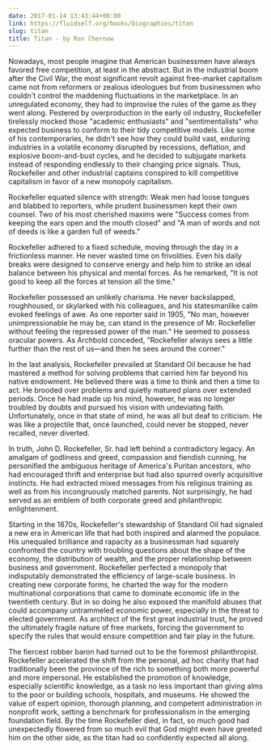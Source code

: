```yaml
---
date: 2017-01-14 13:43:44+00:00
link: https://fluidself.org/books/biographies/titan
slug: titan
title: Titan - by Ron Chernow
---
```


Nowadays, most people imagine that American businessmen have always favored free competition, at least in the abstract. But in the industrial boom after the Civil War, the most significant revolt against free-market capitalism came not from reformers or zealous ideologues but from businessmen who couldn't control the maddening fluctuations in the marketplace. In an unregulated economy, they had to improvise the rules of the game as they went along. Pestered by overproduction in the early oil industry, Rockefeller tirelessly mocked those "academic enthusiasts" and "sentimentalists" who expected business to conform to their tidy competitive models. Like some of his contemporaries, he didn't see how they could build vast, enduring industries in a volatile economy disrupted by recessions, deflation, and explosive boom-and-bust cycles, and he decided to subjugate markets instead of responding endlessly to their changing price signals. Thus, Rockefeller and other industrial captains conspired to kill competitive capitalism in favor of a new monopoly capitalism.

Rockefeller equated silence with strength: Weak men had loose tongues and blabbed to reporters, while prudent businessmen kept their own counsel. Two of his most cherished maxims were "Success comes from keeping the ears open and the mouth closed" and "A man of words and not of deeds is like a garden full of weeds."

Rockefeller adhered to a fixed schedule, moving through the day in a frictionless manner. He never wasted time on frivolities. Even his daily breaks were designed to conserve energy and help him to strike an ideal balance between his physical and mental forces. As he remarked, "It is not good to keep all the forces at tension all the time."

Rockefeller possessed an unlikely charisma. He never backslapped, roughhoused, or skylarked with his colleagues, and his statesmanlike calm evoked feelings of awe. As one reporter said in 1905, "No man, however unimpressionable he may be, can stand in the presence of Mr. Rockefeller without feeling the repressed power of the man." He seemed to possess oracular powers. As Archbold conceded, "Rockefeller always sees a little further than the rest of us—and then he sees around the corner."

In the last analysis, Rockefeller prevailed at Standard Oil because he had mastered a method for solving problems that carried him far beyond his native endowment. He believed there was a time to think and then a time to act. He brooded over problems and quietly matured plans over extended periods. Once he had made up his mind, however, he was no longer troubled by doubts and pursued his vision with undeviating faith. Unfortunately, once in that state of mind, he was all but deaf to criticism. He was like a projectile that, once launched, could never be stopped, never recalled, never diverted.

In truth, John D. Rockefeller, Sr. had left behind a contradictory legacy. An amalgam of godliness and greed, compassion and fiendish cunning, he personified the ambiguous heritage of America's Puritan ancestors, who had encouraged thrift and enterprise but had also spurred overly acquisitive instincts. He had extracted mixed messages from his religious training as well as from his incongruously matched parents. Not surprisingly, he had served as an emblem of both corporate greed and philanthropic enlightenment.

Starting in the 1870s, Rockefeller's stewardship of Standard Oil had signaled a new era in American life that had both inspired and alarmed the populace. His unequaled brilliance and rapacity as a businessman had squarely confronted the country with troubling questions about the shape of the economy, the distribution of wealth, and the proper relationship between business and government. Rockefeller perfected a monopoly that indisputably demonstrated the efficiency of large-scale business. In creating new corporate forms, he charted the way for the modern multinational corporations that came to dominate economic life in the twentieth century. But in so doing he also exposed the manifold abuses that could accompany untrammeled economic power, especially in the threat to elected government. As architect of the first great industrial trust, he proved the ultimately fragile nature of free markets, forcing the government to specify the rules that would ensure competition and fair play in the future.

The fiercest robber baron had turned out to be the foremost philanthropist. Rockefeller accelerated the shift from the personal, ad hoc charity that had traditionally been the province of the rich to something both more powerful and more impersonal. He established the promotion of knowledge, especially scientific knowledge, as a task no less important than giving alms to the poor or building schools, hospitals, and museums. He showed the value of expert opinion, thorough planning, and competent administration in nonprofit work, setting a benchmark for professionalism in the emerging foundation field. By the time Rockefeller died, in fact, so much good had unexpectedly flowered from so much evil that God might even have greeted him on the other side, as the titan had so confidently expected all along.
